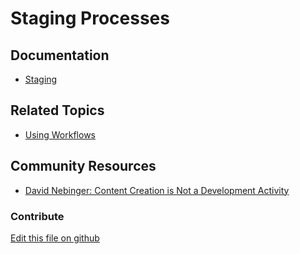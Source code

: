 # Staging Processes

## Documentation

* [Staging](https://learn.liferay.com/dxp/7.x/en/site-building/publishing-tools/staging.html)

## Related Topics

* [Using Workflows](https://learn.liferay.com/dxp/7.x/en/process-automation/workflow/using_workflows.html)

## Community Resources

* [David Nebinger: Content Creation is Not a Development Activity](https://liferay.dev/blogs/-/blogs/content-creation-is-not-a-development-activity-)

### Contribute

[Edit this file on github](https://github.com/olafk/controlpanel-documentation-docs/blob/master/md/73en/com_liferay_staging_processes_web_portlet_StagingProcessesPortlet/view.jsp.md)
